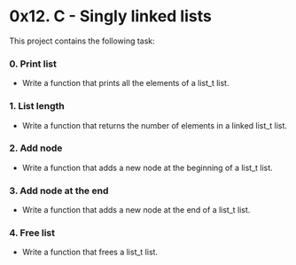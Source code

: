 # 0x12. C - Singly linked lists
This project contains the following task:

### 0. Print list
* Write a function that prints all the elements of a list_t list.

### 1. List length
* Write a function that returns the number of elements in a linked list_t list.

### 2. Add node
* Write a function that adds a new node at the beginning of a list_t list.

### 3. Add node at the end
* Write a function that adds a new node at the end of a list_t list.

### 4. Free list
* Write a function that frees a list_t list.
